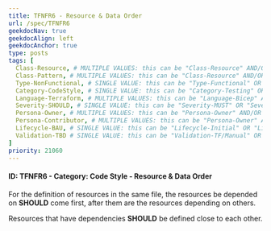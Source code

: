 ```yaml
---
title: TFNFR6 - Resource & Data Order
url: /spec/TFNFR6
geekdocNav: true
geekdocAlign: left
geekdocAnchor: true
type: posts
tags: [
  Class-Resource, # MULTIPLE VALUES: this can be "Class-Resource" AND/OR "Class-Pattern" AND/OR "Class-Utility"
  Class-Pattern, # MULTIPLE VALUES: this can be "Class-Resource" AND/OR "Class-Pattern" AND/OR "Class-Utility"
  Type-NonFunctional, # SINGLE VALUE: this can be "Type-Functional" OR "Type-NonFunctional"
  Category-CodeStyle, # SINGLE VALUE: this can be "Category-Testing" OR "Category-Telemetry" OR "Category-Contribution/Support" OR "Category-Documentation" OR "Category-CodeStyle" OR "Category-Naming/Composition" OR "Category-Inputs/Outputs" OR "Category-Release/Publishing"
  Language-Terraform, # MULTIPLE VALUES: this can be "Language-Bicep" AND/OR "Language-Terraform"
  Severity-SHOULD, # SINGLE VALUE: this can be "Severity-MUST" OR "Severity-SHOULD" OR "Severity-MAY"
  Persona-Owner, # MULTIPLE VALUES: this can be "Persona-Owner" AND/OR "Persona-Contributor"
  Persona-Contributor, # MULTIPLE VALUES: this can be "Persona-Owner" AND/OR "Persona-Contributor"
  Lifecycle-BAU, # SINGLE VALUE: this can be "Lifecycle-Initial" OR "Lifecycle-BAU" OR "Lifecycle-EOL"
  Validation-TBD # SINGLE VALUE: this can be "Validation-TF/Manual" OR "Validation-TF/CI/Informational" OR "Validation-TF/CI/Enforced"
]
priority: 21060
---
```


#### ID: TFNFR6 - Category: Code Style - Resource & Data Order

For the definition of resources in the same file, the resources be depended on **SHOULD** come first, after them are the resources depending on others.

Resources that have dependencies **SHOULD** be defined close to each other.
